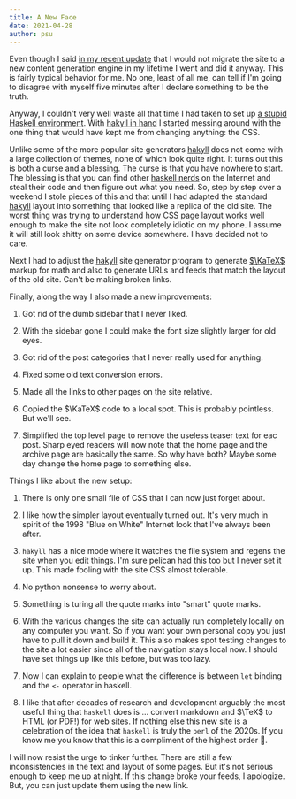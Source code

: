 ```yaml
---
title: A New Face
date: 2021-04-28
author: psu
---
```


Even though I said [in my recent update](some-bookkeeping.html) that I would not migrate the site to a new content generation engine in my lifetime I went and did it anyway. This is fairly typical behavior for me. No one, least of all me, can tell if I'm going to disagree with myself five minutes after I declare something to be the truth.

Anyway, I couldn't very well waste all that time I had taken to set up [a stupid Haskell environment](short-names-make-the-compiler-faster.html). With [hakyll in hand](https://jaspervdj.be/hakyll/tutorials/01-installation.html) I started messing around with the one thing that would have kept me from changing anything: the CSS.

Unlike some of the more popular site generators [hakyll](https://jaspervdj.be/hakyll/tutorials/01-installation.html) does not come with a large collection of themes, none of which look quite right. It turns out this is both a curse and a blessing. The curse is that you have nowhere to start. The blessing is that you can find other [haskell nerds](https://argumatronic.com) on the Internet and steal their code and then figure out what you need. So, step by step over a weekend I stole pieces of this and that until I had adapted the standard [hakyll](https://jaspervdj.be/hakyll/tutorials/01-installation.html) layout into something that looked like a replica of the old site. The worst thing was trying to understand how CSS page layout works well enough to make the site not look completely idiotic on my phone. I assume it will still look shitty on some device somewhere. I have decided not to care.

Next I had to adjust the [hakyll](https://jaspervdj.be/hakyll/tutorials/01-installation.html) site generator program to generate [$\KaTeX$](https://katex.org) markup for math and also to generate URLs and feeds that match the layout of the old site. Can't be making broken links.

Finally, along the way I also made a new improvements:

1. Got rid of the dumb sidebar that I never liked.

1. With the sidebar gone I could make the font size slightly larger for old eyes.

1. Got rid of the post categories that I never really used for anything.

1. Fixed some old text conversion errors.

1. Made all the links to other pages on the site relative.

1. Copied the $\KaTeX$ code to a local spot. This is probably pointless. But we'll see.

1. Simplified the top level page to remove the useless teaser text for eac post. Sharp eyed readers will now note that the home page and the archive page are basically the same. So why have both? Maybe some day change the home page to something else.

Things I like about the new setup:

1. There is only one small file of CSS that I can now just forget about.

1. I like how the simpler layout eventually turned out. It's very much in spirit of the 1998 "Blue on White" Internet look that I've always been after.

1. `hakyll` has a nice mode where it watches the file system and regens the site when you edit things. I'm sure pelican had this too but I never set it up. This made fooling with the site CSS almost tolerable.

1. No python nonsense to worry about.

1. Something is turing all the quote marks into "smart" quote marks.

1. With the various changes the site can actually run completely locally on any computer you want. So if you want your own personal copy you just have to pull it down and build it. This also makes spot testing changes to the site a lot easier since all of the navigation stays local now. I should have set things up like this before, but was too lazy.

1. Now I can explain to people what the difference is between `let` binding and the `<-` operator in haskell.

1. I like that after decades of research and development arguably the most useful thing that `haskell` does is ... convert markdown and $\TeX$ to HTML (or PDF!) for web sites. If nothing else this new site is a celebration of the idea that `haskell` is truly the `perl` of the 2020s. If you know me you know that this is a compliment of the highest order 🙂.

I will now resist the urge to tinker further. There are still a few inconsistencies in the text and layout of some pages. But it's not serious enough to keep me up at night. If this change broke your feeds, I apologize. But, you can just update them using the new link.

